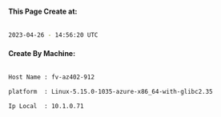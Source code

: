 
   
#### This Page Create at:

```bash

2023-04-26 - 14:56:20 UTC

```

#### Create By Machine:

```bash

Host Name : fv-az402-912

platform  : Linux-5.15.0-1035-azure-x86_64-with-glibc2.35

Ip Local  : 10.1.0.71

```

